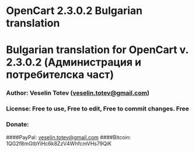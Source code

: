 # OpenCart 2.3.0.2 Bulgarian translation
# Bulgarian translation for OpenCart v. 2.3.0.2 (Администрация и потребителска част)
### Author: Veselin Totev (veselin.totev@gmail.com)
### License: Free to use, Free to edit, Free to commit changes. Free
### Donate:
####PayPal: veselin.totev@gmail.com
####Bitcoin: 1QG2f8mGtbYiHc6k8ZzV4WhfcmVHs79QiK
